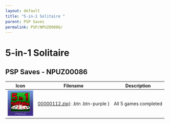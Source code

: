 ```yaml
---
layout: default
title: "5-in-1 Solitaire "
parent: PSP Saves
permalink: PSP/NPUZ00086/
---
```

# 5-in-1 Solitaire 

## PSP Saves - NPUZ00086

| Icon | Filename | Description |
|------|----------|-------------|
| ![5-in-1 Solitaire ](ICON0.PNG) | [00000112.zip](00000112.zip){: .btn .btn-purple } | All 5 games completed |
